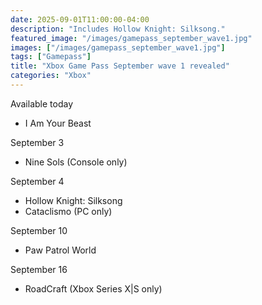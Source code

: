 ```yaml
---
date: 2025-09-01T11:00:00-04:00
description: "Includes Hollow Knight: Silksong."
featured_image: "/images/gamepass_september_wave1.jpg"
images: ["/images/gamepass_september_wave1.jpg"]
tags: ["Gamepass"]
title: "Xbox Game Pass September wave 1 revealed"
categories: "Xbox"
---
```

Available today
- I Am Your Beast

September 3
- Nine Sols (Console only)

September 4
- Hollow Knight: Silksong
- Cataclismo (PC only)

September 10
- Paw Patrol World

September 16
- RoadCraft (Xbox Series X|S only)